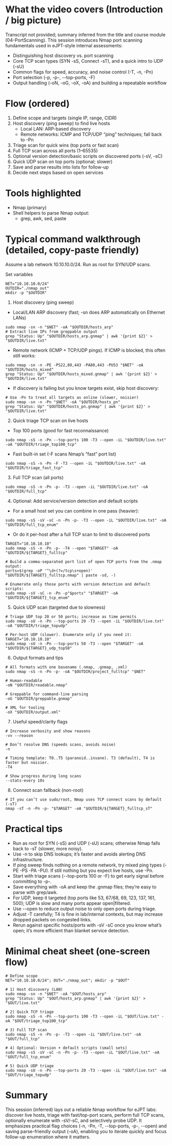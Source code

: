 # What the video covers (Introduction / big picture)
Transcript not provided; summary inferred from the title and course module (04-PortScanning). This session introduces Nmap port scanning fundamentals used in eJPT-style internal assessments:
- Distinguishing host discovery vs. port scanning
- Core TCP scan types (SYN -sS, Connect -sT), and a quick intro to UDP (-sU)
- Common flags for speed, accuracy, and noise control (-T, -n, -Pn)
- Port selection (-p, -p-, --top-ports, -F)
- Output handling (-oN, -oG, -oX, -oA) and building a repeatable workflow

# Flow (ordered)
1. Define scope and targets (single IP, range, CIDR)
2. Host discovery (ping sweep) to find live hosts
   - Local LAN: ARP-based discovery
   - Remote networks: ICMP and TCP/UDP “ping” techniques; fall back to -Pn
3. Triage scan for quick wins (top ports or fast scan)
4. Full TCP scan across all ports (1–65535)
5. Optional version detection/basic scripts on discovered ports (-sV, -sC)
6. Quick UDP scan on top ports (optional; slower)
7. Save and parse results into lists for follow-up
8. Decide next steps based on open services

# Tools highlighted
- Nmap (primary)
- Shell helpers to parse Nmap output:
  - grep, awk, sed, paste

# Typical command walkthrough (detailed, copy-paste friendly)
Assume a lab network 10.10.10.0/24. Run as root for SYN/UDP scans.

Set variables
```
NET="10.10.10.0/24"
OUTDIR="./nmap_out"
mkdir -p "$OUTDIR"
```

1) Host discovery (ping sweep)
- Local/LAN ARP discovery (fast; -sn does ARP automatically on Ethernet LANs)
```
sudo nmap -sn -n "$NET" -oA "$OUTDIR/hosts_arp"
# Extract live IPs from greppable output
grep "Status: Up" "$OUTDIR/hosts_arp.gnmap" | awk '{print $2}' > "$OUTDIR/live.txt"
```
- Remote network (ICMP + TCP/UDP pings). If ICMP is blocked, this often still works:
```
sudo nmap -sn -n -PE -PS22,80,443 -PA80,443 -PU53 "$NET" -oA "$OUTDIR/hosts_mixed"
grep "Status: Up" "$OUTDIR/hosts_mixed.gnmap" | awk '{print $2}' > "$OUTDIR/live.txt"
```
- If discovery is failing but you know targets exist, skip host discovery:
```
# Use -Pn to treat all targets as online (slower, noisier)
sudo nmap -sn -n -Pn "$NET" -oA "$OUTDIR/hosts_pn"
grep "Status: Up" "$OUTDIR/hosts_pn.gnmap" | awk '{print $2}' > "$OUTDIR/live.txt"
```

2) Quick triage TCP scan on live hosts
- Top 100 ports (good for fast reconnaissance)
```
sudo nmap -sS -n -Pn --top-ports 100 -T3 --open -iL "$OUTDIR/live.txt" -oA "$OUTDIR/triage_top100_tcp"
```
- Fast built-in set (-F scans Nmap’s “fast” port list)
```
sudo nmap -sS -n -Pn -F -T3 --open -iL "$OUTDIR/live.txt" -oA "$OUTDIR/triage_fast_tcp"
```

3) Full TCP scan (all ports)
```
sudo nmap -sS -n -Pn -p- -T3 --open -iL "$OUTDIR/live.txt" -oA "$OUTDIR/full_tcp"
```

4) Optional: Add service/version detection and default scripts
- For a small host set you can combine in one pass (heavier):
```
sudo nmap -sS -sV -sC -n -Pn -p- -T3 --open -iL "$OUTDIR/live.txt" -oA "$OUTDIR/full_tcp_enum"
```
- Or do it per-host after a full TCP scan to limit to discovered ports
```
TARGET="10.10.10.10"
sudo nmap -sS -n -Pn -p- -T4 --open "$TARGET" -oA "$OUTDIR/${TARGET}_fulltcp"

# Build a comma-separated port list of open TCP ports from the .nmap output:
ports=$(grep -oP '^\d+(?=/tcp\s+open)' "$OUTDIR/${TARGET}_fulltcp.nmap" | paste -sd, -)

# Enumerate only those ports with version detection and default scripts:
sudo nmap -sV -sC -n -Pn -p"$ports" "$TARGET" -oA "$OUTDIR/${TARGET}_tcp_enum"
```

5) Quick UDP scan (targeted due to slowness)
```
# Triage UDP top 20 or 50 ports; increase as time permits
sudo nmap -sU -n -Pn --top-ports 20 -T3 --open -iL "$OUTDIR/live.txt" -oA "$OUTDIR/triage_topudp"

# Per-host UDP (slower). Enumerate only if you need it:
TARGET="10.10.10.10"
sudo nmap -sU -n -Pn --top-ports 50 -T3 --open "$TARGET" -oA "$OUTDIR/${TARGET}_udp_top50"
```

6) Output formats and tips
```
# All formats with one basename (.nmap, .gnmap, .xml)
sudo nmap -sS -n -Pn -p- -oA "$OUTDIR/project_fulltcp" "$NET"

# Human-readable
-oN "$OUTDIR/readable.nmap"

# Greppable for command-line parsing
-oG "$OUTDIR/greppable.gnmap"

# XML for tooling
-oX "$OUTDIR/output.xml"
```

7) Useful speed/clarity flags
```
# Increase verbosity and show reasons
-vv --reason

# Don’t resolve DNS (speeds scans, avoids noise)
-n

# Timing template: T0..T5 (paranoid..insane). T3 (default), T4 is faster but noisier.
-T4

# Show progress during long scans
--stats-every 10s
```

8) Connect scan fallback (non-root)
```
# If you can’t use sudo/root, Nmap uses TCP connect scans by default (-sT)
nmap -sT -n -Pn -p- "$TARGET" -oA "$OUTDIR/${TARGET}_fulltcp_sT"
```

# Practical tips
- Run as root for SYN (-sS) and UDP (-sU) scans; otherwise Nmap falls back to -sT (slower, more noisy).
- Use -n to skip DNS lookups; it’s faster and avoids alerting DNS infrastructure.
- If ping sweep finds nothing on a remote network, try mixed ping types (-PE -PS -PA -PU). If still nothing but you expect live hosts, use -Pn.
- Start with triage scans (--top-ports 100 or -F) to get early signal before committing to -p-.
- Save everything with -oA and keep the .gnmap files; they’re easy to parse with grep/awk.
- For UDP, keep it targeted (top ports like 53, 67/68, 69, 123, 137, 161, 500); UDP is slow and many ports appear open|filtered.
- Use --open to reduce output noise to only open ports during triage.
- Adjust -T carefully; T4 is fine in lab/internal contexts, but may increase dropped packets on congested links.
- Rerun against specific hosts/ports with -sV -sC once you know what’s open; it’s more efficient than blanket service detection.

# Minimal cheat sheet (one-screen flow)
```
# Define scope
NET="10.10.10.0/24"; OUT="./nmap_out"; mkdir -p "$OUT"

# 1) Host discovery (LAN)
sudo nmap -sn -n "$NET" -oA "$OUT/hosts_arp"
grep "Status: Up" "$OUT/hosts_arp.gnmap" | awk '{print $2}' > "$OUT/live.txt"

# 2) Quick TCP triage
sudo nmap -sS -n -Pn --top-ports 100 -T3 --open -iL "$OUT/live.txt" -oA "$OUT/triage_top100_tcp"

# 3) Full TCP scan
sudo nmap -sS -n -Pn -p- -T3 --open -iL "$OUT/live.txt" -oA "$OUT/full_tcp"

# 4) Optional: Version + default scripts (small sets)
sudo nmap -sS -sV -sC -n -Pn -p- -T3 --open -iL "$OUT/live.txt" -oA "$OUT/full_tcp_enum"

# 5) Quick UDP triage
sudo nmap -sU -n -Pn --top-ports 20 -T3 --open -iL "$OUT/live.txt" -oA "$OUT/triage_topudp"
```

# Summary
This session (inferred) lays out a reliable Nmap workflow for eJPT labs: discover live hosts, triage with fast/top-port scans, perform full TCP scans, optionally enumerate with -sV/-sC, and selectively probe UDP. It emphasizes practical flag choices (-n, -Pn, -T, --top-ports, -p-, --open) and saving parse-friendly output (-oA), enabling you to iterate quickly and focus follow-up enumeration where it matters.